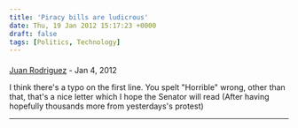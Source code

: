 ```yaml
---
title: 'Piracy bills are ludicrous'
date: Thu, 19 Jan 2012 15:17:23 +0000
draft: false
tags: [Politics, Technology]
---
```



#### 
[Juan Rodriguez](http://k3rnel.net "nushio@k3rnel.net") - <time datetime="2012-01-19 12:34:24">Jan 4, 2012</time>

I think there's a typo on the first line. You spelt "Horrible" wrong, other than that, that's a nice letter which I hope the Senator will read (After having hopefully thousands more from yesterdays's protest)
<hr />
